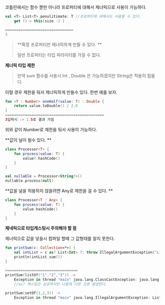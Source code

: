 코틀린에서는 함수 뿐만 아니라 프로퍼티에 대해서 제너릭으로 사용이 가능하다.

```kotlin
val <T> List<T>.penulitimate: T //프로퍼티에 대해서도 사용할 수 있다.
    get () = this[size -2 ]

===============================
3
```

> **확장 프로퍼티만 제너릭하게 만들 수 있다. **
>
> 일반 프로퍼티는 타입 파라미터를 가질 수 없다.

**제너릭 타입 제한**

> 만약 sum 함수를 사용시 Int , Double 은 가능하겠지만 String은 적용히 힘들다.

이럴 경우 제한을 둬서 제너릭하게 만들수 있다. 한번 예를 보자.

```kotlin
fun <T : Number> oneHalf(value: T) : Double {
    return value.toDouble() / 2.0
}
=============================================
3입력시 -> 1.5로 결과 가짐
```

위와 같이 Number로 제한을 둬서 사용이 가능하다.

**값이 널이 될수 있다. **

```kotlin
class Processor<T> {
    fun process(value: T) {
        value?.hashCode()
    }
}

val nullable = Processor<String?>()
nullable.process(null)
```

**값을 널을 허용하지 않을려면 Any로 제한을 걸 수 있다. **

```kotlin
class Processor<T : Any> {
    fun process(value: T) {
        value.hashCode()
    }
}
```

**제네릭으로 타입캐스팅시 주의해야 할 점**

제너릭으로 값을 넣을시 컴파일 할때 그 값형태를 알지 못한다. 

```kotlin
fun printSum(c: Collection<*>) {
    val intList = c as? List<Int> ?: throw IllegalArgumentException("List is expected")
    println(intList.sum())
}

=================================
printSum(listOf("1","2","3")) -> 
    Exception in thread "main" java.lang.ClassCastException: java.lang.String cannot be cast to java.lang.Number 
    //as? 캐스팅은 성공하지만 나중에 다른 오류 발생한다.
    
printSum(setOf(1,2,3)) ->
    Exception in thread "main" java.lang.IllegalArgumentException: List is expected //집합은 리스트가 아니므로 예외 발생
```



